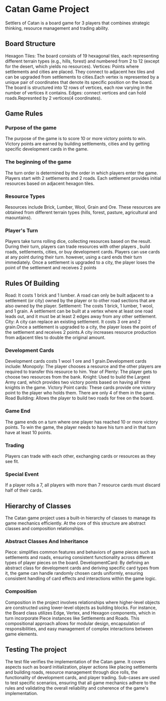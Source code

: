 # Catan Game Project
Settlers of Catan is a board game for 3 players that combines strategic thinking, resource management and trading ability.
## Board Structure
Hexagon Tiles: The board consists of 19 hexagonal tiles, each representing different terrain types (e.g., hills, forest) and numbered from 2 to 12 (except for the desert, which yields no resources).
Vertices: Points where settlements and cities are placed. They connect to adjacent hex tiles and can be upgraded from settlements to cities.Each vertex is represented by a unique pair of coordinates that denote its specific position on the board. The board is structured into 12 rows of vertices, each row varying in the number of vertices it contains.
Edges: connect vertices and can hold roads.Represnted by 2 vertices(4 coordinates).
## Game Rules
### Purpose of the game 
The purpose of the game is to score 10 or more victory points to win. Victory points are earned by building settlements, cities and by getting specific development cards in the game.
### The beginning of the game
The turn order is determined by the order in which players enter the game.
Players start with 2 settlements and 2 roads.
Each settlement provides initial resources based on adjacent hexagon tiles.
### Resource Types
Resources include Brick, Lumber, Wool, Grain and Ore.
These resources are obtained from different terrain types (hills, forest, pasture, agricultural and maountains).
### Player's Turn
Players take turns rolling dice, collecting resources based on the result.
During their turn, players can trade resources with other players , build roads, settlements, cities, or buy development cards.
Players can use cards at any point during their turn. however, using a card ends their turn immediately.
Once a settlement is upgraded to a city, the player loses the point of the settlement and receives 2 points
## Rules Of Building
  Road: It costs 1 brick and 1 lumber. A road can only be built adjacent to a settlement (or city) owned by the player or to other road sections that are also owned by the player.
  Settlement: The costs 1 brick, 1 lumber, 1 wool, and 1 grain. A settlement can be built at a vertex where at least one road leads out, and it must be at least 2 edges away from any other settlement.
  City: A city can replace an existing settlement. It costs 3 ore and 2 grain.Once a settlement is upgraded to a city, the player loses the point of the settlement and receives 2 points.A city increases resource production from adjacent tiles to double the original amount.
### Development Cards 
Development cards costs 1 wool 1 ore and 1 grain.Development cards include:
  Monopoly: The player chooses a resource and the other players are required to transfer this resource to him.
  Year of Plenty: The player gets to choose two resources from the bank.
  Knight: Used to build the Largest Army card, which provides two victory points based on having all three knights in the game.
  Victory Point cards: These cards provide one victory point to the player who holds them. There are only 4 of them in the game.
  Road Building: Allows the player to build two roads for free on the board.
### Game End  
The game ends on a turn where one player has reached 10 or more victory points. To win the game, the player needs to have his turn and in that turn have at least 10 points.  
### Trading
Players can trade with each other, exchanging cards or resources as they see fit.
### Special Event
If a player rolls a 7, all players with more than 7 resource cards must discard half of their cards.
## Hierarchy of Classes
The Catan game project uses a built-in hierarchy of classes to manage its game mechanics efficiently. At the core of this structure are abstract classes and composition relationships.
### Abstract Classes And Inheritance
Piece: simplifies common features and behaviors of game pieces such as settlements and roads, ensuring consistent functionality across different types of player pieces on the board.
DevelopmentCard: By defining an abstract class for development cards and deriving specific card types from it, the game can handle randomly chosen cards uniformly, ensuring consistent handling of card effects and interactions within the game logic.
### Composition
Composition in the project involves relationships where higher-level objects are constructed using lower-level objects as building blocks. For instance, the Board class utilizes Edge, Vertex, and Hexagon components, which in turn incorporate Piece instances like Settlements and Roads. This compositional approach allows for modular design, encapsulation of responsibilities, and easy management of complex interactions between game elements.
## Testing The project
The test file verifies the implementation of the Catan game. It covers aspects such as board initialization, player actions like placing settlements and building roads, resource management through dice rolls, the functionality of development cards, and player trading. Sub-cases are used to test specific scenarios, ensuring that all game mechanics adhere to the rules and validating the overall reliability and coherence of the game's implementation.
